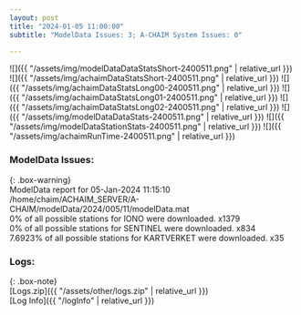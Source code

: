 ```yaml
---
layout: post
title: "2024-01-05 11:00:00"
subtitle: "ModelData Issues: 3; A-CHAIM System Issues: 0"

---
```


![]({{ "/assets/img/modelDataDataStatsShort-2400511.png" | relative_url }})
![]({{ "/assets/img/achaimDataStatsShort-2400511.png" | relative_url }})
![]({{ "/assets/img/achaimDataStatsLong00-2400511.png" | relative_url }})
![]({{ "/assets/img/achaimDataStatsLong01-2400511.png" | relative_url }})
![]({{ "/assets/img/achaimDataStatsLong02-2400511.png" | relative_url }})
![]({{ "/assets/img/modelDataDataStats-2400511.png" | relative_url }})
![]({{ "/assets/img/modelDataStationStats-2400511.png" | relative_url }})
![]({{ "/assets/img/achaimRunTime-2400511.png" | relative_url }})


### ModelData Issues:  
  
{: .box-warning}  
 ModelData report for 05-Jan-2024 11:15:10   
 /home/chaim/ACHAIM_SERVER/A-CHAIM/modelData/2024/005/11/modelData.mat   
 0% of all possible stations for IONO were downloaded. x1379   
 0% of all possible stations for SENTINEL were downloaded. x834   
 7.6923% of all possible stations for KARTVERKET were downloaded. x35   
  


### Logs:  
  
{: .box-note}  
[Logs.zip]({{ "/assets/other/logs.zip" | relative_url }})  
[Log Info]({{ "/logInfo" | relative_url }})  
